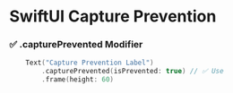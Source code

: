 # SwiftUI Capture Prevention

### ✅ .capturePrevented Modifier

```swift
    Text("Capture Prevention Label")
        .capturePrevented(isPrevented: true) // ✅ Use 
        .frame(height: 60)
```

